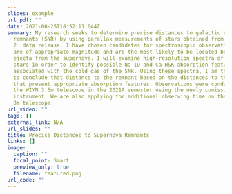 ```yaml
---
slides: example
url_pdf: ""
date: 2021-06-25T18:52:11.044Z
summary: My research seeks to determine precise distances to galactic supernova
  remnants (SNR) by using parallax measurements of stars obtained from the GAIA
  2  data release. I have chosen candidates for spectroscopic observation that
  are of appropriate magnitude and are the most likely to be located behind the
  ejecta from the supernova. I will examine high-resolution spectra of these
  stars in order to identify possible Na ID and Ca H&K absorption features
  associated with the cold gas of the SNR. Using these spectra, I am then able
  to conclude that distance to the remnant based on the distances to the stars
  that present appropriate absorption features. Observations were conducted on
  the WIYN 3.5m telescope in the 2021A semester using the newly comissioned NEID
  instrument. We are also applying for additional observing time on the Gemini
  8m telescope.
url_video: ""
tags: []
external_link: N/A
url_slides: ""
title: Precise Distances to Supernova Remnants
links: []
image:
  caption: ""
  focal_point: Smart
  preview_only: true
  filename: featured.png
url_code: ""
---
```

